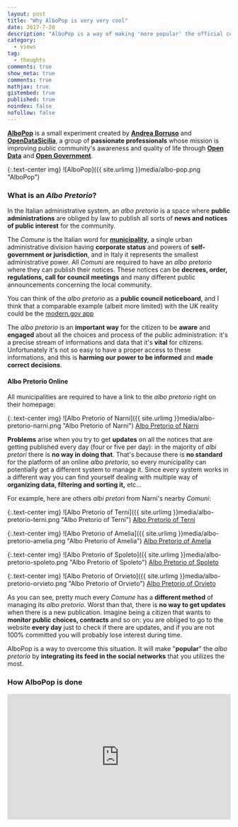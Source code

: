 ```yaml
---
layout: post
title: "Why AlboPop is very very cool"
date: 2017-7-20
description: "AlboPop is a way of making 'more popular' the official council board of Italian public administrations, often buried behind old and closed web services."
category:
  - views
tag:
  - thoughts
comments: true
show_meta: true
comments: true
mathjax: true
gistembed: true
published: true
noindex: false
nofollow: false
---
```


[**AlboPop**](http://albopop.it/) is a small experiment created by [**Andrea Borruso**](https://twitter.com/aborruso) and [**OpenDataSicilia**](http://opendatasicilia.it/), a group of **passionate professionals** whose mission is improving public community's awareness and quality of life through [**Open Data**](https://en.wikipedia.org/wiki/Open_data) and [**Open Government**](https://en.wikipedia.org/wiki/Open_government).

<!--more-->

{:.text-center img}
![AlboPop]({{ site.urlimg }}media/albo-pop.png "AlboPop")

### What is an *Albo Pretorio*?

In the Italian administrative system, an *albo pretorio* is a space where **public administrations** are obliged by law to publish all sorts of **news and notices of public interest** for the community.

The *Comune* is the Italian word for [**municipality**](https://en.wikipedia.org/wiki/Municipality), a single urban administrative division having **corporate status** and powers of **self-government or jurisdiction**, and in Italy it represents the smallest administrative power. All *Comuni* are required to have an *albo pretorio* where they can publish their notices. These notices can be **decrees, order, regulations, call for council meetings** and many different public announcements concerning the local community.

You can think of the *albo pretorio* as a **public council noticeboard**, and I think that a comparable example (albeit more limited) with the UK reality could be the [modern.gov app](https://play.google.com/store/apps/details?id=uk.co.moderngov.modgov&feature=search_result#?t=W251bGwsMSwyLDEsInVrLmNvLm1vZGVybmdvdi5tb2Rnb3YiXQ)

The *albo pretorio* is an **important way** for the citizen to be **aware** and **engaged** about all the choices and process of the public administration: it's a precise stream of informations and data that it's **vital** for citizens. Unfortunately it's not so easy to have a proper access to these informations, and this is **harming our power to be informed** and **made correct decisions**.

#### Albo Pretorio Online

All municipalities are required to have a link to the *albo pretorio* right on their homepage:

{:.text-center img}
![Albo Pretorio of Narni]({{ site.urlimg }}media/albo-pretorio-narni.png "Albo Pretorio of Narni") [Albo Pretorio of Narni](http://www.comune.terni.it/albo-pretorio)

**Problems** arise when you try to get **updates** on all the notices that are getting published every day (four or five per day): in the majority of *albi pretori* there is **no way in doing that**. That's because there is **no standard** for the platform of an online *albo pretorio*, so every municipality can potentially get a different system to manage it. Since every system works in a different way you can find yourself dealing with multiple way of **organizing data, filtering and sorting it,** etc...

For example, here are others *albi pretori* from Narni's nearby *Comuni*:

{:.text-center img}
![Albo Pretorio of Terni]({{ site.urlimg }}media/albo-pretorio-terni.png "Albo Pretorio of Terni") [Albo Pretorio of Terni](http://www.comune.terni.it/albo-pretorio)

{:.text-center img}
![Albo Pretorio of Amelia]({{ site.urlimg }}media/albo-pretorio-amelia.png "Albo Pretorio of Amelia") [Albo Pretorio of Amelia](http://albopretorio.datamanagement.it/?ente=comunediamelia&tipoSubmit=ricerca)

{:.text-center img}
![Albo Pretorio of Spoleto]({{ site.urlimg }}media/albo-pretorio-spoleto.png "Albo Pretorio of Spoleto") [Albo Pretorio of Spoleto](http://www.comunespoleto.gov.it/nuovo-albo-pretorio/)

{:.text-center img}
![Albo Pretorio of Orvieto]({{ site.urlimg }}media/albo-pretorio-orvieto.png "Albo Pretorio of Orvieto") [Albo Pretorio of Orvieto](http://albopretorio.webred.it/albo-c001/home.html)

As you can see, pretty much every *Comune* has a **different method** of managing its *albo pretorio*. Worst than that, there is **no way to get updates** when there is a new publication. Imagine being a citizen that wants to **monitor public choices, contracts** and so on: you are obliged to go to the website **every day** just to check if there are updates, and if you are not 100% committed you will probably lose interest during time.

AlboPop is a way to overcome this situation. It will make "**popular**" the *albo pretorio* by **integrating its feed in the social networks** that you utilizes the most.

### How AlboPop is done



<style>.embed-container { position: relative; padding-bottom: 56.25%; height: 0; overflow: hidden; max-width: 100%; } .embed-container iframe, .embed-container object, .embed-container embed { position: absolute; top: 0; left: 0; width: 100%; height: 100%; }</style><div class='embed-container'><iframe src='https://www.youtube.com/embed/_a7g69kXn_o' frameborder='0' allowfullscreen></iframe></div>
